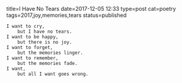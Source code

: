 title=I Have No Tears
date=2017-12-05 12:33
type=post
cat=poetry
tags=2017,joy,memories,tears
status=published
~~~~~~
I want to cry,
    but I have no tears.
I want to be happy,
    but there is no joy.
I want to forget,
    but the memories linger.
I want to remember,
    but the memories fade.
I want,
    but all I want goes wrong.
